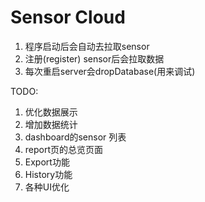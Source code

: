 # Sensor Cloud

1. 程序启动后会自动去拉取sensor
2. 注册(register) sensor后会拉取数据
3. 每次重启server会dropDatabase(用来调试)

TODO:
1. 优化数据展示
2. 增加数据统计
3. dashboard的sensor 列表
4. report页的总览页面
5. Export功能
6. History功能
7. 各种UI优化